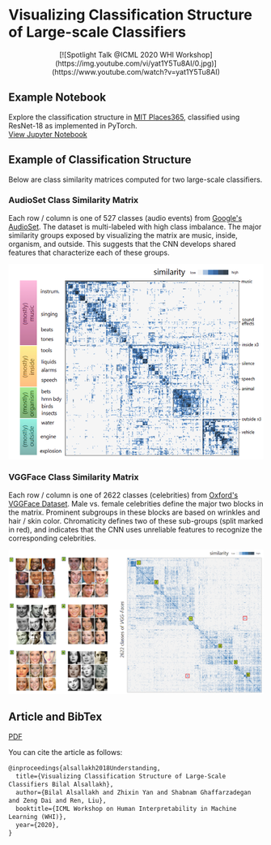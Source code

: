 # Visualizing Classification Structure of Large-scale Classifiers

<p align="center">
[![Spotlight Talk @ICML 2020 WHI Workshop](https://img.youtube.com/vi/yat1Y5Tu8AI/0.jpg)](https://www.youtube.com/watch?v=yat1Y5Tu8AI)
</p>


## Example Notebook
Explore the classification structure in [MIT Places365](http://places2.csail.mit.edu/), classified using ResNet-18 as implemented in PyTorch.
<br/>
[View Jupyter Notebook](Places365_example.ipynb)

## Example of Classification Structure
Below are class similarity matrices computed for two large-scale classifiers.

### AudioSet Class Similarity Matrix
Each row / column is one of 527 classes (audio events) from [Google's AudioSet](https://research.google.com/audioset/).
The dataset is multi-labeled with high class imbalance.
The major similarity groups exposed by visualizing the matrix are music, inside, organism, and outside.
This suggests that the CNN develops shared features that characterize each of these groups. 

<p align="center">
<img src="/example_images/AudioSet_Class_Similarity.png" alt="drawing" width="700"/>
</p>

### VGGFace Class Similarity Matrix
Each row / column is one of 2622 classes (celebrities) from [Oxford's VGGFace Dataset](https://www.robots.ox.ac.uk/~vgg/data/vgg_face/).
Male vs. female celebrities define the major two blocks in the matrix.
Prominent subgroups in these blocks are based on wrinkles and hair / skin color.
Chromaticity defines two of these sub-groups (split marked in red), and indicates that the CNN uses unreliable features to recognize the corresponding celebrities.


<p align="center">
<img src="/example_images/VGGFace_Class_Similarities.png" alt="drawing" width="900"/>
</p>

## Article and BibTex

[PDF](#)

You can cite the article as follows:
<br/>
```
@inproceedings{alsallakh2018Understanding,
  title={Visualizing Classification Structure of Large-Scale Classifiers Bilal Alsallakh},
  author={Bilal Alsallakh and Zhixin Yan and Shabnam Ghaffarzadegan and Zeng Dai and Ren, Liu},
  booktitle={ICML Workshop on Human Interpretability in Machine Learning (WHI)},
  year={2020},
}
```



